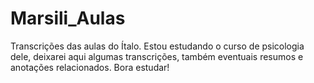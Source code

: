 # Marsili_Aulas

Transcrições das aulas do Ítalo. Estou estudando o curso de psicologia dele, deixarei aqui algumas transcrições, também eventuais resumos e anotações relacionados. Bora estudar!
